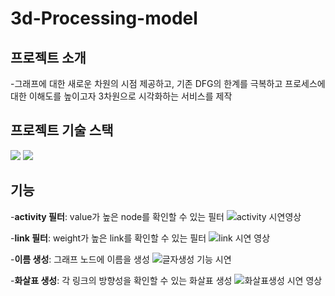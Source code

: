 # 3d-Processing-model

## 프로젝트 소개
-그래프에 대한 새로운 차원의 시점 제공하고, 기존 DFG의 한계를 극복하고 프로세스에 대한 이해도를 높이고자 3차원으로 시각화하는 서비스를 제작

## 프로젝트 기술 스택
<img src="https://img.shields.io/badge/python-3776AB?style=for-the-badge&logo=python&logoColor=white">
<img src="https://img.shields.io/badge/react-61DAFB?style=for-the-badge&logo=react&logoColor=black">

## 기능
-**activity 필터**: value가 높은 node를 확인할 수 있는 필터
![activity 시연영상](https://github.com/hb9901/3d-Processing-model/assets/50387658/80845cdf-a930-4e84-99ff-30361dddc8d5)

-**link 필터**: weight가 높은 link를 확인할 수 있는 필터
![link 시연 영상](https://github.com/hb9901/3d-Processing-model/assets/50387658/7a2ddd4a-3731-4022-9741-8cd3d24302d4)

-**이름 생성**: 그래프 노드에 이름을 생성
![글자생성 기능 시연](https://github.com/hb9901/3d-Processing-model/assets/50387658/8ad3f5ad-81bc-45ed-9f1e-cb7422ccdbb7)

-**화살표 생성**: 각 링크의 방향성을 확인할 수 있는 화살표 생성
![화살표생성 시연 영상](https://github.com/hb9901/3d-Processing-model/assets/50387658/77cd3276-a743-4bc6-af8c-ed7f5bb16505)
